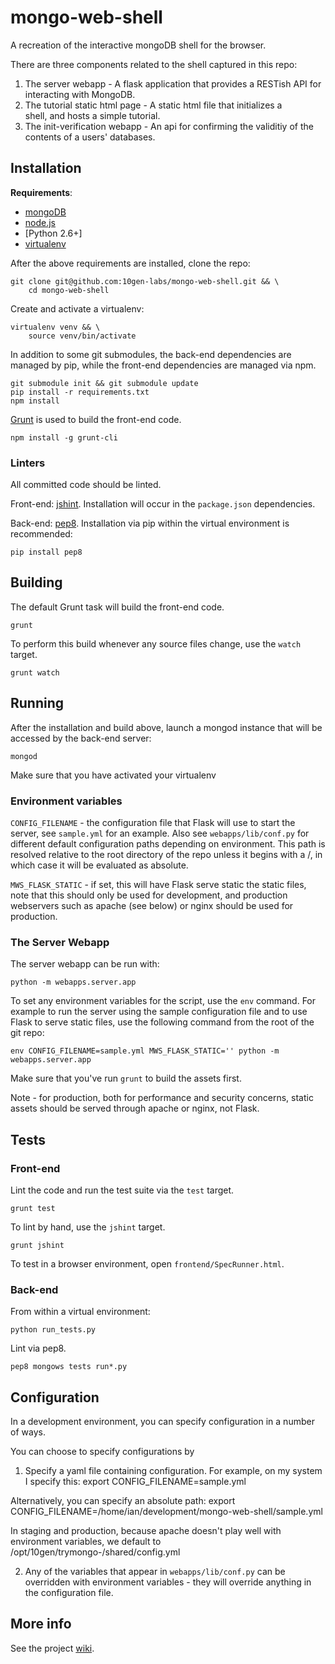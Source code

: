 mongo-web-shell
===============
A recreation of the interactive mongoDB shell for the browser.

There are three components related to the shell captured in this repo:

1. The server webapp - A flask application that provides a RESTish API for \
    interacting with MongoDB.
2. The tutorial static html page - A static html file that initializes a \
    shell, and hosts a simple tutorial.
3. The init-verification webapp - An api for confirming the validitiy of the \
    contents of a users' databases.


Installation
------------
__Requirements__:

* [mongoDB][mongoDB install]
* [node.js][]
* [Python 2.6+]
* [virtualenv][]

After the above requirements are installed, clone the repo:

    git clone git@github.com:10gen-labs/mongo-web-shell.git && \
        cd mongo-web-shell

Create and activate a virtualenv:

    virtualenv venv && \
        source venv/bin/activate

In addition to some git submodules, the back-end dependencies are managed by
pip, while the front-end dependencies are managed via npm.

    git submodule init && git submodule update
    pip install -r requirements.txt
    npm install

[Grunt][] is used to build the front-end code.

    npm install -g grunt-cli

### Linters
All committed code should be linted.

Front-end: [jshint][]. Installation will occur in the `package.json`
dependencies.

Back-end: [pep8][]. Installation via pip within the virtual environment is
recommended:

    pip install pep8

Building
--------
The default Grunt task will build the front-end code.

    grunt

To perform this build whenever any source files change, use the `watch` target.

    grunt watch

Running
-------
After the installation and build above, launch a mongod instance that will be
accessed by the back-end server:

    mongod

Make sure that you have activated your virtualenv


### Environment variables

`CONFIG_FILENAME` - the configuration file that Flask will use to start the server, see `sample.yml` for an example.
Also see `webapps/lib/conf.py` for different default configuration paths depending on environment. This path is resolved
relative to the root directory of the repo unless it begins with a /, in which case it will be evaluated as absolute.

`MWS_FLASK_STATIC` - if set, this will have Flask serve static the static files, note that this should only be used
for development, and production webservers such as apache (see below) or nginx should be used for production.

### The Server Webapp

The server webapp can be run with:

    python -m webapps.server.app

To set any environment variables for the script, use the `env` command. For example to run the server using the sample
configuration file and to use Flask to serve static files, use the following command from the root of the git repo:

    env CONFIG_FILENAME=sample.yml MWS_FLASK_STATIC='' python -m webapps.server.app

Make sure that you've run `grunt` to build the assets first.

Note - for production, both for performance and security concerns, static assets should be served
through apache or nginx, not Flask.

Tests
-----
### Front-end
Lint the code and run the test suite via the `test` target.

    grunt test

To lint by hand, use the `jshint` target.

    grunt jshint

To test in a browser environment, open `frontend/SpecRunner.html`.

### Back-end
From within a virtual environment:

    python run_tests.py

Lint via pep8.

    pep8 mongows tests run*.py

Configuration
-------------

In a development environment, you can specify configuration in a number of ways.

You can choose to specify configurations by

 1. Specify a yaml file containing configuration.  For example, on my system
I specify this:
    export CONFIG_FILENAME=sample.yml

Alternatively, you can specify an absolute path:
    export CONFIG_FILENAME=/home/ian/development/mongo-web-shell/sample.yml

In staging and production, because apache doesn't play well with environment
variables, we default to /opt/10gen/trymongo-<env>/shared/config.yml

 2. Any of the variables that appear in `webapps/lib/conf.py` can be
 overridden with environment variables - they will override anything in the
 configuration file.

More info
---------
See the project [wiki][].

[wiki-config]: https://github.com/10gen-labs/mongo-web-shell/wiki/Configuration
[Grunt]: http://gruntjs.com/
[jshint]: http://jshint.org/
[mongoDB install]: http://docs.mongodb.org/manual/installation/
[node.js]: http://nodejs.org/
[pep8]: https://github.com/jcrocholl/pep8
[virtualenv]: http://www.virtualenv.org/en/latest/
[wiki]: https://github.com/10gen-labs/mongo-web-shell/wiki
